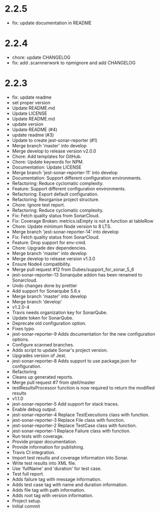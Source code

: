# 2.2.5
- fix: update documentation in README

# 2.2.4
- chore: update CHANGELOG
- fix: add .scarnnerwork to npmignore and add CHANGELOG

# 2.2.3

- fix: update readme
- set proper version
- Update README.md
- Update LICENSE
- Update README.md
- update version
- Update README (#4)
- update readme (#3)
- Update to create jest-sonar-reporter (#1)
- Merge branch 'master' into develop
- Merge develop to release version v2.0.0
- Chore: Add templates for GitHub.
- Chore: Update keywords for NPM.
- Documentation: Update LICENSE
- Merge branch 'jest-sonar-reporter-11' into develop
- Documentation: Support different configuration environments.
- Refactoring: Reduce cyclomatic complexity.
- Feature: Support different configuration environments.
- Refactoring: Export default configuration.
- Refactoring: Reorganise project structure.
- Chore: Ignore test report.
- Refactoring: Reduce cyclomatic complexity.
- Fix: Fetch quality status from SonarCloud.
- Fix: Coverage Broken: metrics.isEmpty is not a function at tableRow
- Chore: Update minimum Node version to 8 LTS.
- Merge branch 'jest-sonar-reporter-14' into develop
- Fix: Fetch quality status from SonarCloud.
- Feature: Drop support for env-cmd.
- Chore: Upgrade dev dependencies.
- Merge branch 'master' into develop
- Merge develop to release version v1.3.0
- Ensure Node4 compatibility.
- Merge pull request #12 from Dubes/support_for_sonar_5_6
- jest-sonar-reporter-13 Sonarqube addon has been renamed to Sonarcloud.
- Undo changes done by prettier
- Add support for Sonarqube 5.6.x
- Merge branch 'master' into develop
- Merge branch 'develop'
- v1.2.0-4
- Travis needs organization key for SonarQube.
- Update token for SonarQube.
- Deprecate old configuration option.
- Fixes typo.
- jest-sonar-reporter-9 Adds documentation for the new configuration options.
- Configure scanned branches.
- Adds script to update Sonar's project version.
- Upgrades version of Jest.
- jest-sonar-reporter-8 Adds support to use package.json for configuration.
- Refactoring
- Cleans up generated reports.
- Merge pull request #7 from qtell/master
- testResultsProcessor function is now required to return the modified results
- v1.1.0
- jest-sonar-reporter-5 Add support for stack traces.
- Enable debug output.
- jest-sonar-reporter-4 Replace TestExecutions class with function.
- jest-sonar-reporter-3 Replace File class with function.
- jest-sonar-reporter-2 Replace TestCase class with function.
- jest-sonar-reporter-1 Replace Failure class with function.
- Run tests with coverage.
- Provide proper documentation.
- Provide information for publishing.
- Travis CI integration.
- Import test results and coverage information into Sonar.
- Write test results into XML file.
- Use 'fullName' and 'duration' for test case.
- Test full report.
- Adds failure tag with message information.
- Adds test case tag with name and duration information.
- Adds file tag with path information.
- Adds root tag with version information.
- Project setup.
- Initial commit
